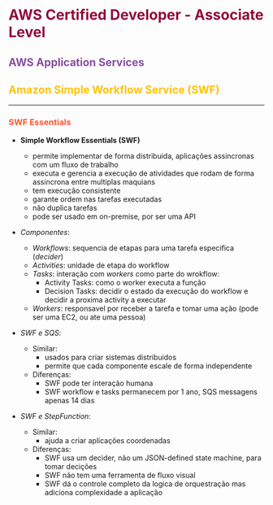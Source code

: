 # <span style="color:#900C3F">AWS Certified Developer - Associate Level</span>
## <span style="color:#884ea0 ">**AWS Application Services**</span>
## <span style="color:#FFC300 ">Amazon Simple Workflow Service (SWF)</span>

---
### <span style="color: #ff5733 ">SWF Essentials</span>

* **Simple Workflow Essentials (SWF)**
    * permite implementar de forma distribuida, aplicações assincronas com um fluxo de trabalho
    * executa e gerencia a execução de atividades que rodam de forma assincrona entre multiplas maquians
    * tem execução consistente
    * garante ordem nas tarefas executadas
    * não duplica tarefas
    * pode ser usado em on-premise, por ser uma API

* *Componentes*:
    * *Workflows*: sequencia de etapas para uma tarefa especifica (*decider*)
    * *Activities*: unidade de etapa do workflow
    * *Tasks*: interação com *workers* como parte do wrokflow:
        * Activity Tasks: como o worker executa a função
        * Decision Tasks: decidir o estado da execução do workflow e decidir a proxima activity a executar
    * *Workers*: responsavel por receber a tarefa e tomar uma ação (pode ser uma EC2, ou ate uma pessoa)

* *SWF e SQS*:
    * Similar:
        * usados para criar sistemas distribuidos
        * permite que cada componente escale de forma independente
    * Diferenças:
        * SWF pode ter interação humana
        * SWF workflow e tasks permanecem por 1 ano, SQS messagens apenas 14 dias

* *SWF e StepFunction*:
    * Similar:
        * ajuda a criar aplicações coordenadas
    * Diferenças:
        * SWF usa um decider, não um JSON-defined state machine, para tomar decições
        * SWF não tem uma ferramenta de fluxo visual
        * SWF dá o controle completo da logica de orquestração mas adiciona complexidade a aplicação

